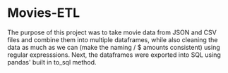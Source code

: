 <h1>Movies-ETL</h1>
The purpose of this project was to take movie data from JSON and CSV files and combine them into multiple dataframes, while also cleaning the data as much as we can (make the naming / $ amounts consistent) using regular expresssions. Next, the dataframes were exported into SQL using pandas' built in to_sql method.
